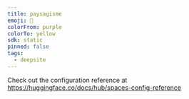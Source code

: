 ```yaml
---
title: paysagisme
emoji: 🐳
colorFrom: purple
colorTo: yellow
sdk: static
pinned: false
tags:
  - deepsite
---
```


Check out the configuration reference at https://huggingface.co/docs/hub/spaces-config-reference